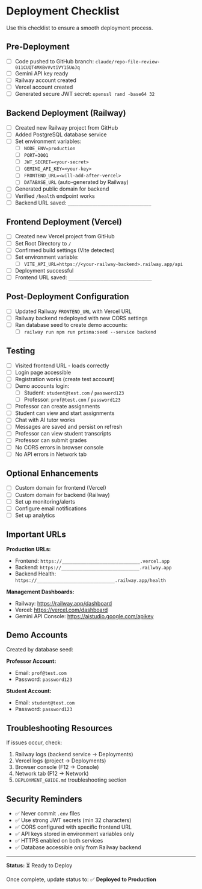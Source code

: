 # Deployment Checklist

Use this checklist to ensure a smooth deployment process.

## Pre-Deployment

- [ ] Code pushed to GitHub branch: `claude/repo-file-review-011CUQT4MXBvVvtiVY15UoJq`
- [ ] Gemini API key ready
- [ ] Railway account created
- [ ] Vercel account created
- [ ] Generated secure JWT secret: `openssl rand -base64 32`

## Backend Deployment (Railway)

- [ ] Created new Railway project from GitHub
- [ ] Added PostgreSQL database service
- [ ] Set environment variables:
  - [ ] `NODE_ENV=production`
  - [ ] `PORT=3001`
  - [ ] `JWT_SECRET=<your-secret>`
  - [ ] `GEMINI_API_KEY=<your-key>`
  - [ ] `FRONTEND_URL=<will-add-after-vercel>`
  - [ ] `DATABASE_URL` (auto-generated by Railway)
- [ ] Generated public domain for backend
- [ ] Verified `/health` endpoint works
- [ ] Backend URL saved: `_______________________________`

## Frontend Deployment (Vercel)

- [ ] Created new Vercel project from GitHub
- [ ] Set Root Directory to `/`
- [ ] Confirmed build settings (Vite detected)
- [ ] Set environment variable:
  - [ ] `VITE_API_URL=https://<your-railway-backend>.railway.app/api`
- [ ] Deployment successful
- [ ] Frontend URL saved: `_______________________________`

## Post-Deployment Configuration

- [ ] Updated Railway `FRONTEND_URL` with Vercel URL
- [ ] Railway backend redeployed with new CORS settings
- [ ] Ran database seed to create demo accounts:
  - [ ] `railway run npm run prisma:seed --service backend`

## Testing

- [ ] Visited frontend URL - loads correctly
- [ ] Login page accessible
- [ ] Registration works (create test account)
- [ ] Demo accounts login:
  - [ ] Student: `student@test.com` / `password123`
  - [ ] Professor: `prof@test.com` / `password123`
- [ ] Professor can create assignments
- [ ] Student can view and start assignments
- [ ] Chat with AI tutor works
- [ ] Messages are saved and persist on refresh
- [ ] Professor can view student transcripts
- [ ] Professor can submit grades
- [ ] No CORS errors in browser console
- [ ] No API errors in Network tab

## Optional Enhancements

- [ ] Custom domain for frontend (Vercel)
- [ ] Custom domain for backend (Railway)
- [ ] Set up monitoring/alerts
- [ ] Configure email notifications
- [ ] Set up analytics

## Important URLs

**Production URLs:**
- Frontend: `https://_____________________________.vercel.app`
- Backend: `https://_____________________________.railway.app`
- Backend Health: `https://_____________________________.railway.app/health`

**Management Dashboards:**
- Railway: https://railway.app/dashboard
- Vercel: https://vercel.com/dashboard
- Gemini API Console: https://aistudio.google.com/apikey

## Demo Accounts

Created by database seed:

**Professor Account:**
- Email: `prof@test.com`
- Password: `password123`

**Student Account:**
- Email: `student@test.com`
- Password: `password123`

## Troubleshooting Resources

If issues occur, check:
1. Railway logs (backend service → Deployments)
2. Vercel logs (project → Deployments)
3. Browser console (F12 → Console)
4. Network tab (F12 → Network)
5. `DEPLOYMENT_GUIDE.md` troubleshooting section

## Security Reminders

- ✅ Never commit `.env` files
- ✅ Use strong JWT secrets (min 32 characters)
- ✅ CORS configured with specific frontend URL
- ✅ API keys stored in environment variables only
- ✅ HTTPS enabled on both services
- ✅ Database accessible only from Railway backend

---

**Status:** ⏳ Ready to Deploy

Once complete, update status to: ✅ **Deployed to Production**
